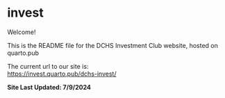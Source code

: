 # invest

Welcome!

This is the README file for the DCHS Investment Club website, hosted on quarto.pub  

The current url to our site is:  
https://invest.quarto.pub/dchs-invest/


**Site Last Updated: 7/9/2024**
